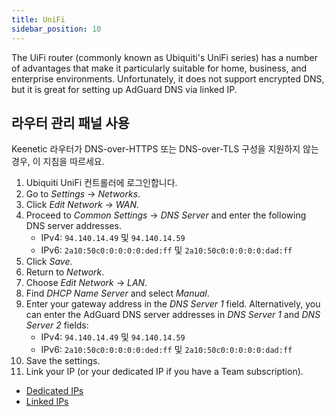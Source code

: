 ```yaml
---
title: UniFi
sidebar_position: 10
---
```


The UiFi router (commonly known as Ubiquiti's UniFi series) has a number of advantages that make it particularly suitable for home, business, and enterprise environments. Unfortunately, it does not support encrypted DNS, but it is great for setting up AdGuard DNS via linked IP.

## 라우터 관리 패널 사용

Keenetic 라우터가 DNS-over-HTTPS 또는 DNS-over-TLS 구성을 지원하지 않는 경우, 이 지침을 따르세요.

1. Ubiquiti UniFi 컨트롤러에 로그인합니다.
2. Go to _Settings_ → _Networks_.
3. Click _Edit Network_ → _WAN_.
4. Proceed to _Common Settings_ → _DNS Server_ and enter the following DNS server addresses.
   - IPv4: `94.140.14.49` 및 `94.140.14.59`
   - IPv6: `2a10:50c0:0:0:0:0:ded:ff` 및 `2a10:50c0:0:0:0:0:dad:ff`
5. Click _Save_.
6. Return to _Network_.
7. Choose _Edit Network_ → _LAN_.
8. Find _DHCP Name Server_ and select _Manual_.
9. Enter your gateway address in the _DNS Server 1_ field. Alternatively, you can enter the AdGuard DNS server addresses in _DNS Server 1_ and _DNS Server 2_ fields:
   - IPv4: `94.140.14.49` 및 `94.140.14.59`
   - IPv6: `2a10:50c0:0:0:0:0:ded:ff` 및 `2a10:50c0:0:0:0:0:dad:ff`
10. Save the settings.
11. Link your IP (or your dedicated IP if you have a Team subscription).

- [Dedicated IPs](private-dns/connect-devices/other-options/dedicated-ip.md)
- [Linked IPs](private-dns/connect-devices/other-options/linked-ip.md)
